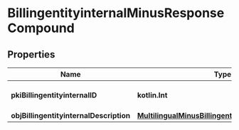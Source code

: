 
# BillingentityinternalMinusResponseCompound

## Properties
Name | Type | Description | Notes
------------ | ------------- | ------------- | -------------
**pkiBillingentityinternalID** | **kotlin.Int** | The unique ID of the Billingentityinternal. | 
**objBillingentityinternalDescription** | [**MultilingualMinusBillingentityinternalDescription**](MultilingualMinusBillingentityinternalDescription.md) |  | 



